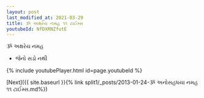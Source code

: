 ```yaml
---
layout: post
last_modified_at: 2021-03-29
title: ૐ અક્ષરેય નમહ ૧૧ ટાઈમ્સ
youtubeId: NfDXRNZfutE
---
```

 
 
 ૐ અક્ષરેય નમહ  
 
 -  જેનો સડો નથી 
 
  
 
  
 
 
 
 
 
 


{% include youtubePlayer.html id=page.youtubeId %}
 
[Next]({{ site.baseurl }}{% link  split1/_posts/2013-01-24-ૐ અનોસહધયા નમહ ૧૧ ટાઈમ્સ.md%})
 
